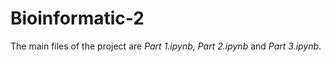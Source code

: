 # Bioinformatic-2

The main files of the project are *Part 1.ipynb, Part 2.ipynb* and *Part 3.ipynb*. 
